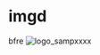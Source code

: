 # imgd
bfre
![logo_sampxxxx](https://github.com/ExtarDu/imgd/assets/113858406/b85b658c-51e3-4e44-aa94-e2b020bfc21f)
